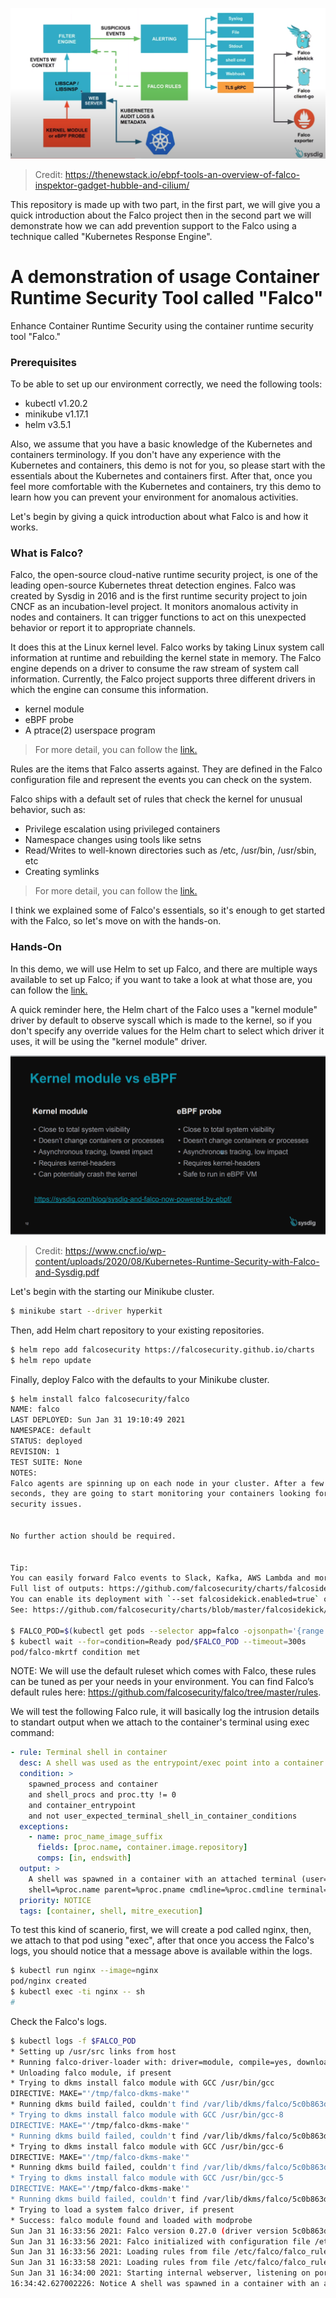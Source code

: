 ![kubernetesresponseengine](./falco_kubernetes_response_engine.png)

> Credit: https://thenewstack.io/ebpf-tools-an-overview-of-falco-inspektor-gadget-hubble-and-cilium/ <br/>

This repository is made up with two part, in the first part, we will give you a quick introduction about the Falco project then in the second part we will demonstrate how we can add prevention support to the Falco using a technique called "Kubernetes Response Engine".

# A demonstration of usage Container Runtime Security Tool called "Falco"
Enhance Container Runtime Security using the container runtime security tool "Falco."

### Prerequisites
To be able to set up our environment correctly, we need the following tools:
* kubectl v1.20.2
* minikube v1.17.1
* helm v3.5.1

Also, we assume that you have a basic knowledge of the Kubernetes and containers terminology. If you don't have any experience with the Kubernetes and containers, this demo is not for you, so please start with the essentials about the Kubernetes and containers first. After that, once you feel more comfortable with the Kubernetes and containers, try this demo to learn how you can prevent your environment for anomalous activities.

Let's begin by giving a quick introduction about what Falco is and how it works.

### What is Falco?
Falco, the open-source cloud-native runtime security project, is one of the leading open-source Kubernetes threat detection engines. Falco was created by Sysdig in 2016 and is the first runtime security project to join CNCF as an incubation-level project. It monitors anomalous activity in nodes and containers. It can trigger functions to act on this unexpected behavior or report it to appropriate channels.

It does this at the Linux kernel level. Falco works by taking Linux system call information at runtime and rebuilding the kernel state in memory. The Falco engine depends on a driver to consume the raw stream of system call information. Currently, the Falco project supports three different drivers in which the engine can consume this information.

* kernel module
* eBPF probe
* A ptrace(2) userspace program

> For more detail, you can follow the [link.](https://falco.org/blog/choosing-a-driver/)

Rules are the items that Falco asserts against. They are defined in the Falco configuration file and represent the events you can check on the system.

Falco ships with a default set of rules that check the kernel for unusual behavior, such as:

* Privilege escalation using privileged containers
* Namespace changes using tools like setns
* Read/Writes to well-known directories such as /etc, /usr/bin, /usr/sbin, etc
* Creating symlinks

> For more detail, you can follow the [link.](https://falco.org/docs/)

I think we explained some of Falco's essentials, so it's enough to get started with the Falco, so let's move on with the hands-on.

### Hands-On
In this demo, we will use Helm to set up Falco, and there are multiple ways available to set up Falco; if you want to take a look at what those are, you can follow the [link.](https://falco.org/docs/getting-started/installation/)

A quick reminder here, the Helm chart of the Falco uses a "kernel module" driver by default to observe syscall which is made to the kernel, so if you don't specify any override values for the Helm chart to select which driver it uses, it will be using the "kernel module" driver.

![ebpfvskernelmobule](./kernel_module_vs_eBPF_probe.png)
> Credit: https://www.cncf.io/wp-content/uploads/2020/08/Kubernetes-Runtime-Security-with-Falco-and-Sysdig.pdf

Let's begin with the starting our Minikube cluster.
```bash
$ minikube start --driver hyperkit
```

Then, add Helm chart repository to your existing repositories.
```bash
$ helm repo add falcosecurity https://falcosecurity.github.io/charts
$ helm repo update
```

Finally, deploy Falco with the defaults to your Minikube cluster.
```bash
$ helm install falco falcosecurity/falco
NAME: falco
LAST DEPLOYED: Sun Jan 31 19:10:49 2021
NAMESPACE: default
STATUS: deployed
REVISION: 1
TEST SUITE: None
NOTES:
Falco agents are spinning up on each node in your cluster. After a few
seconds, they are going to start monitoring your containers looking for
security issues.


No further action should be required.


Tip:
You can easily forward Falco events to Slack, Kafka, AWS Lambda and more with falcosidekick.
Full list of outputs: https://github.com/falcosecurity/charts/falcosidekick.
You can enable its deployment with `--set falcosidekick.enabled=true` or in your values.yaml.
See: https://github.com/falcosecurity/charts/blob/master/falcosidekick/values.yaml for configuration values.

$ FALCO_POD=$(kubectl get pods --selector app=falco -ojsonpath='{range .items[*]}{.metadata.name}{"\n"}')
$ kubectl wait --for=condition=Ready pod/$FALCO_POD --timeout=300s
pod/falco-mkrtf condition met
```

NOTE: We will use the default ruleset which comes with Falco, these rules can be tuned as per your needs in your environment. You can find Falco’s default rules here: https://github.com/falcosecurity/falco/tree/master/rules.

We will test the following Falco rule, it will basically log the intrusion details to standart output when we attach to the container's terminal using exec command:

```yaml
- rule: Terminal shell in container
  desc: A shell was used as the entrypoint/exec point into a container with an attached terminal.
  condition: >
    spawned_process and container
    and shell_procs and proc.tty != 0
    and container_entrypoint
    and not user_expected_terminal_shell_in_container_conditions
  exceptions:
    - name: proc_name_image_suffix
      fields: [proc.name, container.image.repository]
      comps: [in, endswith]
  output: >
    A shell was spawned in a container with an attached terminal (user=%user.name user_loginuid=%user.loginuid %container.info
    shell=%proc.name parent=%proc.pname cmdline=%proc.cmdline terminal=%proc.tty container_id=%container.id image=%container.image.repository)
  priority: NOTICE
  tags: [container, shell, mitre_execution]
```

To test this kind of scanerio, first, we will create a pod called nginx, then, we attach to that pod using "exec", after that once you access the Falco's logs, you should notice that a message above is available within the logs.
```bash
$ kubectl run nginx --image=nginx
pod/nginx created
$ kubectl exec -ti nginx -- sh
#
```

Check the Falco's logs.
```bash
$ kubectl logs -f $FALCO_POD
* Setting up /usr/src links from host
* Running falco-driver-loader with: driver=module, compile=yes, download=yes
* Unloading falco module, if present
* Trying to dkms install falco module with GCC /usr/bin/gcc
DIRECTIVE: MAKE="'/tmp/falco-dkms-make'"
* Running dkms build failed, couldn't find /var/lib/dkms/falco/5c0b863ddade7a45568c0ac97d037422c9efb750/build/make.log (with GCC /usr/bin/gcc)
* Trying to dkms install falco module with GCC /usr/bin/gcc-8
DIRECTIVE: MAKE="'/tmp/falco-dkms-make'"
* Running dkms build failed, couldn't find /var/lib/dkms/falco/5c0b863ddade7a45568c0ac97d037422c9efb750/build/make.log (with GCC /usr/bin/gcc-8)
* Trying to dkms install falco module with GCC /usr/bin/gcc-6
DIRECTIVE: MAKE="'/tmp/falco-dkms-make'"
* Running dkms build failed, couldn't find /var/lib/dkms/falco/5c0b863ddade7a45568c0ac97d037422c9efb750/build/make.log (with GCC /usr/bin/gcc-6)
* Trying to dkms install falco module with GCC /usr/bin/gcc-5
DIRECTIVE: MAKE="'/tmp/falco-dkms-make'"
* Running dkms build failed, couldn't find /var/lib/dkms/falco/5c0b863ddade7a45568c0ac97d037422c9efb750/build/make.log (with GCC /usr/bin/gcc-5)
* Trying to load a system falco driver, if present
* Success: falco module found and loaded with modprobe
Sun Jan 31 16:33:56 2021: Falco version 0.27.0 (driver version 5c0b863ddade7a45568c0ac97d037422c9efb750)
Sun Jan 31 16:33:56 2021: Falco initialized with configuration file /etc/falco/falco.yaml
Sun Jan 31 16:33:56 2021: Loading rules from file /etc/falco/falco_rules.yaml:
Sun Jan 31 16:33:58 2021: Loading rules from file /etc/falco/falco_rules.local.yaml:
Sun Jan 31 16:34:00 2021: Starting internal webserver, listening on port 8765
16:34:42.627002226: Notice A shell was spawned in a container with an attached terminal (user=root user_loginuid=-1 k8s.ns=default k8s.pod=nginx container=a10b72e3e790 shell=sh parent=runc cmdline=sh terminal=34816 container_id=a10b72e3e790 image=nginx) k8s.ns=default k8s.pod=nginx container=a10b72e3e790 --> important here !!
```
